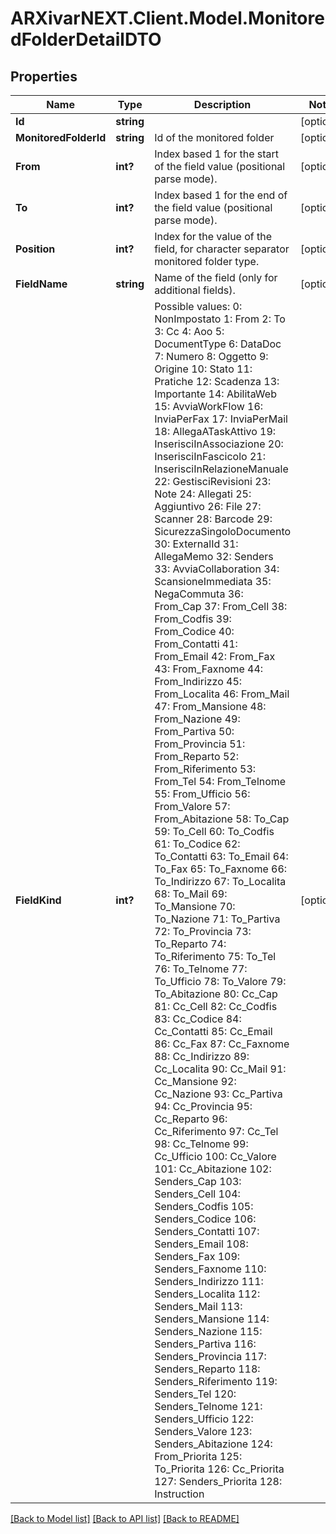 # ARXivarNEXT.Client.Model.MonitoredFolderDetailDTO
## Properties

Name | Type | Description | Notes
------------ | ------------- | ------------- | -------------
**Id** | **string** |  | [optional] 
**MonitoredFolderId** | **string** | Id of the monitored folder | [optional] 
**From** | **int?** | Index based 1 for the start of the field value (positional parse mode). | [optional] 
**To** | **int?** | Index based 1 for the end of the field value (positional parse mode). | [optional] 
**Position** | **int?** | Index for the value of the field, for character separator monitored folder type. | [optional] 
**FieldName** | **string** | Name of the field (only for additional fields). | [optional] 
**FieldKind** | **int?** | Possible values:  0: NonImpostato  1: From  2: To  3: Cc  4: Aoo  5: DocumentType  6: DataDoc  7: Numero  8: Oggetto  9: Origine  10: Stato  11: Pratiche  12: Scadenza  13: Importante  14: AbilitaWeb  15: AvviaWorkFlow  16: InviaPerFax  17: InviaPerMail  18: AllegaATaskAttivo  19: InserisciInAssociazione  20: InserisciInFascicolo  21: InserisciInRelazioneManuale  22: GestisciRevisioni  23: Note  24: Allegati  25: Aggiuntivo  26: File  27: Scanner  28: Barcode  29: SicurezzaSingoloDocumento  30: ExternalId  31: AllegaMemo  32: Senders  33: AvviaCollaboration  34: ScansioneImmediata  35: NegaCommuta  36: From_Cap  37: From_Cell  38: From_Codfis  39: From_Codice  40: From_Contatti  41: From_Email  42: From_Fax  43: From_Faxnome  44: From_Indirizzo  45: From_Localita  46: From_Mail  47: From_Mansione  48: From_Nazione  49: From_Partiva  50: From_Provincia  51: From_Reparto  52: From_Riferimento  53: From_Tel  54: From_Telnome  55: From_Ufficio  56: From_Valore  57: From_Abitazione  58: To_Cap  59: To_Cell  60: To_Codfis  61: To_Codice  62: To_Contatti  63: To_Email  64: To_Fax  65: To_Faxnome  66: To_Indirizzo  67: To_Localita  68: To_Mail  69: To_Mansione  70: To_Nazione  71: To_Partiva  72: To_Provincia  73: To_Reparto  74: To_Riferimento  75: To_Tel  76: To_Telnome  77: To_Ufficio  78: To_Valore  79: To_Abitazione  80: Cc_Cap  81: Cc_Cell  82: Cc_Codfis  83: Cc_Codice  84: Cc_Contatti  85: Cc_Email  86: Cc_Fax  87: Cc_Faxnome  88: Cc_Indirizzo  89: Cc_Localita  90: Cc_Mail  91: Cc_Mansione  92: Cc_Nazione  93: Cc_Partiva  94: Cc_Provincia  95: Cc_Reparto  96: Cc_Riferimento  97: Cc_Tel  98: Cc_Telnome  99: Cc_Ufficio  100: Cc_Valore  101: Cc_Abitazione  102: Senders_Cap  103: Senders_Cell  104: Senders_Codfis  105: Senders_Codice  106: Senders_Contatti  107: Senders_Email  108: Senders_Fax  109: Senders_Faxnome  110: Senders_Indirizzo  111: Senders_Localita  112: Senders_Mail  113: Senders_Mansione  114: Senders_Nazione  115: Senders_Partiva  116: Senders_Provincia  117: Senders_Reparto  118: Senders_Riferimento  119: Senders_Tel  120: Senders_Telnome  121: Senders_Ufficio  122: Senders_Valore  123: Senders_Abitazione  124: From_Priorita  125: To_Priorita  126: Cc_Priorita  127: Senders_Priorita  128: Instruction  | [optional] 

[[Back to Model list]](../README.md#documentation-for-models) [[Back to API list]](../README.md#documentation-for-api-endpoints) [[Back to README]](../README.md)


